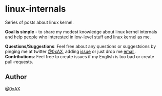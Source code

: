 linux-internals
===============

Series of posts about linux kernel.

**Goal is simple** - to share my modest knowledge about linux kernel internals and help people who interested in low-level stuff and linux kernel as me.

**Questions/Suggestions**: Feel free about any questions or suggestsions by pinging me at twitter [@0xAX](https://twitter.com/0xAX), adding [issue](https://github.com/0xAX/linux-internals/issues/new) or just drop me [email](anotherworldofworld@gmail.com).
**Contributions**: Feel free to create issues if my English is too bad or create pull-requests.

Author
---------------

[@0xAX](https://twitter.com/0xAX)
